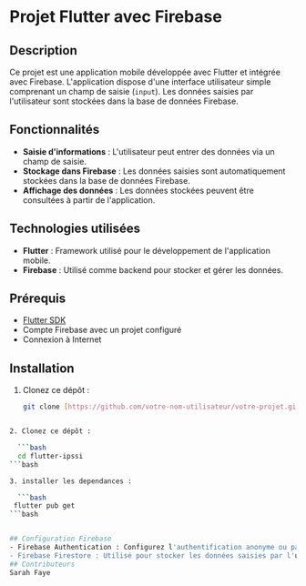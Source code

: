 # Projet Flutter avec Firebase

## Description

Ce projet est une application mobile développée avec Flutter et intégrée avec Firebase. L'application dispose d'une interface utilisateur simple comprenant un champ de saisie (`input`). Les données saisies par l'utilisateur sont stockées dans la base de données Firebase.

## Fonctionnalités
- **Saisie d'informations** : L'utilisateur peut entrer des données via un champ de saisie.
- **Stockage dans Firebase** : Les données saisies sont automatiquement stockées dans la base de données Firebase.
- **Affichage des données** : Les données stockées peuvent être consultées à partir de l'application.

## Technologies utilisées
- **Flutter** : Framework utilisé pour le développement de l'application mobile.
- **Firebase** : Utilisé comme backend pour stocker et gérer les données.

## Prérequis
- [Flutter SDK](https://flutter.dev/docs/get-started/install)
- Compte Firebase avec un projet configuré
- Connexion à Internet

## Installation

1. Clonez ce dépôt : 

   ```bash
   git clone [https://github.com/votre-nom-utilisateur/votre-projet.git](https://github.com/fayesarah555/flutter-ipss)
 ```bash

2. Clonez ce dépôt : 

   ```bash
   cd flutter-ipssi
 ```bash

3. installer les dependances : 

   ```bash
  flutter pub get
 ```bash


## Configuration Firebase
- Firebase Authentication : Configurez l'authentification anonyme ou par e-mail pour gérer les utilisateurs.
- Firebase Firestore : Utilisé pour stocker les données saisies par l'utilisateur.
## Contributeurs
Sarah Faye 
